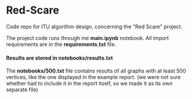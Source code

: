# Red-Scare
Code repo for ITU algorithm design, concerning the "Red Scare" project. 

The project code runs through me **main.ipynb** notebook. 
All import requirements are in the **requirements.txt** file.

#### Results are stored in **notebooks/results.txt**
The **notebooks/500.txt** file contains results of all graphs with at least 500 vertices, like the one displayed in the example report. (we were not sure whether had to include it in the report itself, so we made it as its own separate file)